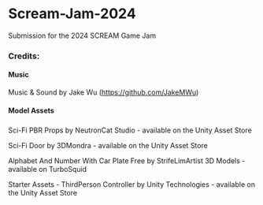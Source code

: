 # Scream-Jam-2024
Submission for the 2024 SCREAM Game Jam


### Credits:

#### Music
Music & Sound by Jake Wu (https://github.com/JakeMWu)

#### Model Assets
#####
Sci-Fi PBR Props by NeutronCat Studio - available on the Unity Asset Store

Sci-Fi Door by 3DMondra - available on the Unity Asset Store

Alphabet And Number With Car Plate Free by StrifeLimArtist 3D Models - available on TurboSquid

Starter Assets - ThirdPerson Controller by Unity Technologies - available on the Unity Asset Store
